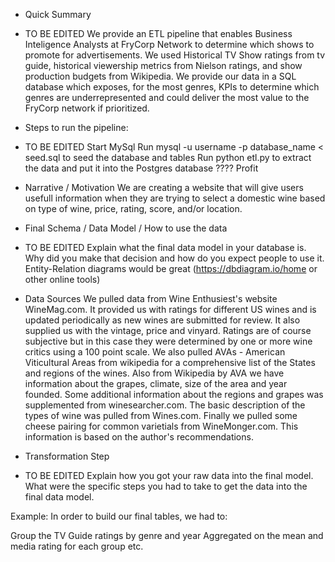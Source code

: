 *  Quick Summary
* TO BE EDITED
We provide an ETL pipeline that enables Business Inteligence Analysts at FryCorp Network to determine which shows to promote for advertisements. We used Historical TV Show ratings from tv guide, historical viewership metrics from Nielson ratings, and show production budgets from Wikipedia. We provide our data in a SQL database which exposes, for the most genres, KPIs to determine which genres are underrepresented and could deliver the most value to the FryCorp network if prioritized.

* Steps to run the pipeline:
* TO BE EDITED
Start MySql
Run mysql -u username -p database_name < seed.sql to seed the database and tables
Run python etl.py to extract the data and put it into the Postgres database
????
Profit

* Narrative / Motivation
We are creating a website that will give users usefull information when they are trying to select a domestic wine based on type of wine, price, rating, score, and/or location.

* Final Schema / Data Model / How to use the data
* TO BE EDITED
Explain what the final data model in your database is. Why did you make that decision and how do you expect people to use it. Entity-Relation diagrams would be great (https://dbdiagram.io/home or other online tools)

* Data Sources
We pulled data from Wine Enthusiest's website WineMag.com. It provided us with ratings for different US wines and is updated periodically as new wines are submitted for review. It also supplied us with the vintage, price and vinyard. Ratings are of course subjective but in this case they were determined by one or more wine critics using a 100 point scale. We also pulled AVAs - American Viticultural Areas from wikipedia for a comprehensive list of the States and regions of the wines. Also from Wikipedia by AVA we have information about the grapes, climate, size of the area and year founded. Some additional information about the regions and grapes was supplemented from winesearcher.com. The basic description of the types of wine was pulled from Wines.com. Finally we pulled some cheese pairing for common varietials from WineMonger.com. This information is based on the author's recommendations.

* Transformation Step
* TO BE EDITED
Explain how you got your raw data into the final model. What were the specific steps you had to take to get the data into the final data model.

Example: In order to build our final tables, we had to:

Group the TV Guide ratings by genre and year
Aggregated on the mean and media rating for each group
etc.